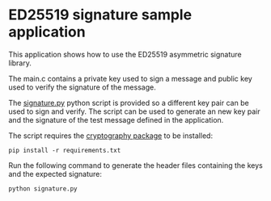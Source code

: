 # ED25519 signature sample application

This application shows how to use the ED25519 asymmetric signature library.

The main.c contains a private key used to sign a message and public key used to
verify the signature of the message.

The [signature.py](signature.py) python script is provided so a different key
pair can be used to sign and verify. The script can be used to generate an new
key pair and the signature of the test message defined in the application.

The script requires the
[cryptography package](https://pypi.org/project/cryptography/) to be installed:

```
pip install -r requirements.txt
```

Run the following command to generate the header files containing the keys
and the expected signature:

```
python signature.py
```
